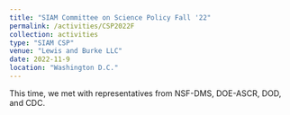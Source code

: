 ```yaml
---
title: "SIAM Committee on Science Policy Fall '22"
permalink: /activities/CSP2022F
collection: activities
type: "SIAM CSP"
venue: "Lewis and Burke LLC"
date: 2022-11-9
location: "Washington D.C."
---
```


This time, we met with representatives from NSF-DMS, DOE-ASCR, DOD, and CDC. 